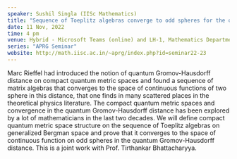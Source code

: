```yaml
---
speaker: Sushil Singla (IISc Mathematics)
title: "Sequence of Toeplitz algebras converge to odd spheres for the quantum Gromov-Hausdorff distance"
date: 11 Nov, 2022
time: 4 pm
venue: Hybrid - Microsoft Teams (online) and LH-1, Mathematics Department
series: "APRG Seminar"
website: http://math.iisc.ac.in/~aprg/index.php?id=seminar22-23
---
```


Marc Rieffel had introduced the notion of quantum Gromov-Hausdorff distance on compact quantum metric spaces
and found a sequence of matrix algebras that converges to the space of continuous functions of two sphere in
this distance, that one finds in many scattered places in the theoretical physics literature. The compact
quantum metric spaces and convergence in the quantum Gromov-Hausdorff distance has been explored by a lot of
mathematicians in the last two decades. We will define compact quantum metric space structure on the sequence
of Toeplitz algebras on generalized Bergman space and prove that it converges to the space of continuous
function on odd spheres in the quantum Gromov-Hausdorff distance. This is a joint work with Prof. Tirthankar
Bhattacharyya.
